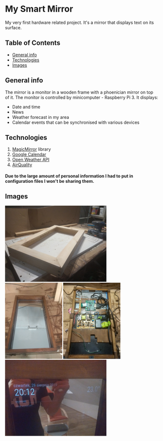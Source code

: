 # My Smart Mirror
My very first hardware related project. It's a mirror that displays text on its surface.

## Table of Contents
* [General info](#general-info)
* [Technologies](#technologies)
* [Images](#images)

## General info
The mirror is a monitor in a wooden frame with a phoenician mirror on top of it. The monitor is controlled by minicomputer - Raspberry Pi 3.
It displays:
* Date and time
* News
* Weather forecast in my area
* Calendar events that can be synchronised with various devices

## Technologies
1. [MagicMirror](https://github.com/MichMich/MagicMirror) library
2. [Google Calendar](https://support.google.com/calendar/answer/37648)
3. [Open Weather API](https://openweathermap.org/)
4. [AirQuality](https://github.com/CFenner/MMM-AirQuality)

#### Due to the large amount of personal information I had to put in configuration files I won't be sharing them.

## Images
<p float="left">
    <img src="/Images/IMG_1.jpg" alt="Image 1" height=250>
    <img src="/Images/IMG_2.jpg" alt="Image 2" height=250>
    <img src="/Images/IMG_3.jpg" alt="Image 3" height=250>
    <img src="/Images/IMG_4.jpg" alt="Image 4" height=250>
</p>
